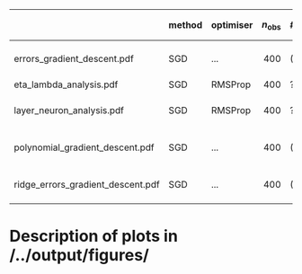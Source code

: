 |                                   | method   | optimiser   |   $n_\mathrm{obs}$ | #epochs   |   #minibatches | $\lambda$   | $\eta$   | $\gamma$   | $\varrho_1$, $\varrho_2$   | $\boldsymbol{\theta}_0$               | $L-1$         | $N_l$                | note   |
|:----------------------------------|:---------|:------------|-------------------:|:----------|---------------:|:------------|:---------|:-----------|:---------------------------|:--------------------------------------|:--------------|:---------------------|:-------|
| errors_gradient_descent.pdf       | SGD      | ...         |                400 | (25, 50)  |             40 | 0           | ...      |            |                            | [-0.59804832 -0.39324044  1.34226197] |               |                      |        |
| eta_lambda_analysis.pdf           | SGD      | RMSProp     |                400 | ?         |             40 | ...         |          |            |                            |                                       | 1             | 5                    |        |
| layer_neuron_analysis.pdf         | SGD      | RMSProp     |                400 | ?         |             40 | ?           | ?        |            |                            |                                       | $0,1,\dots,9$ | $10, 20, \dots, 100$ |        |
| polynomial_gradient_descent.pdf   | SGD      | ...         |                400 | (25, 50)  |             40 | 0           | ...      |            |                            | [-0.59804832 -0.39324044  1.34226197] | nan           | nan                  |        |
| ridge_errors_gradient_descent.pdf | SGD      | ...         |                400 | (25, 50)  |             40 | 0.1         | ...      |            |                            | [-0.59804832 -0.39324044  1.34226197] | nan           | nan                  |        |


# Description of plots in /../output/figures/

